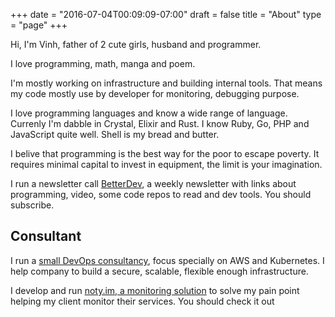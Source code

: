 +++
date = "2016-07-04T00:09:09-07:00"
draft = false
title = "About"
type  = "page"
+++

Hi, I'm Vinh, father of 2 cute girls, husband and programmer.

I love programming, math, manga and poem.

I'm mostly working on infrastructure and building internal tools.
That means my code mostly use by developer for monitoring, debugging
purpose.

I love programming languages and know a wide range of language.
Currenly I'm dabble in Crystal, Elixir and Rust. I know Ruby, Go,
PHP and JavaScript quite well. Shell is my bread and butter.

I belive that programming is the best way for the poor to escape
poverty. It requires minimal capital to invest in equipment, the limit
 is your imagination.

I run a newsletter call
[BetterDev](https://betterdev.link), a weekly newsletter with links
about programming, video, some code repos to read and dev tools. You should
subscribe.

## Consultant

I run a [small DevOps consultancy](https://yeo.space), focus specially
on AWS and Kubernetes. I help company to build a secure, scalable,
flexible enough infrastructure.

I develop and run [noty.im, a monitoring solution](https://noty.im) to
solve my pain point helping my client monitor their services. You should
check it out

